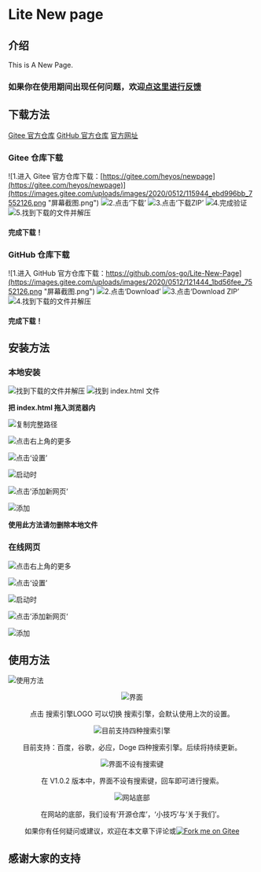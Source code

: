 # Lite New page

## 介绍
This is A New Page.
### 如果你在使用期间出现任何问题，欢迎[点这里进行反馈](http://jonyam2008.mikecrm.com/ojnhc4E)

## 下载方法
[Gitee 官方仓库](https://gitee.com/heyos/newpage)
[GitHub 官方仓库](https://github.com/os-go/Lite-New-Page)
[官方网址](http://np.zymail.ga)
### Gitee 仓库下载
![1.进入 Gitee 官方仓库下载：[https://gitee.com/heyos/newpage](https://gitee.com/heyos/newpage)](https://images.gitee.com/uploads/images/2020/0512/115944_ebd996bb_7552126.png "屏幕截图.png")
![2.点击‘下载’](https://images.gitee.com/uploads/images/2020/0512/120040_2997d464_7552126.png "屏幕截图.png")
![3.点击‘下载ZIP’](https://images.gitee.com/uploads/images/2020/0512/120200_6ec841e5_7552126.png "屏幕截图.png")
![4.完成验证](https://images.gitee.com/uploads/images/2020/0512/120303_3a60a81d_7552126.png "屏幕截图.png")
![5.找到下载的文件并解压](https://images.gitee.com/uploads/images/2020/0512/120641_b601374c_7552126.png "屏幕截图.png")
#### 完成下载！

### GitHub 仓库下载
![1.进入 GitHub 官方仓库下载：https://github.com/os-go/Lite-New-Page](https://images.gitee.com/uploads/images/2020/0512/121444_1bd56fee_7552126.png "屏幕截图.png")
![2.点击‘Download’](https://images.gitee.com/uploads/images/2020/0512/121628_7bcea1ba_7552126.png "屏幕截图.png")
![3.点击‘Download ZIP’](https://images.gitee.com/uploads/images/2020/0512/121742_a856b20e_7552126.png "屏幕截图.png")
![4.找到下载的文件并解压](https://images.gitee.com/uploads/images/2020/0512/120641_b601374c_7552126.png "屏幕截图.png")
#### 完成下载！

## 安装方法
### 本地安装
![找到下载的文件并解压](https://images.gitee.com/uploads/images/2020/0512/120641_b601374c_7552126.png "屏幕截图.png")
![找到 index.html 文件](https://images.gitee.com/uploads/images/2020/0512/123438_65eb1da8_7552126.png "屏幕截图.png")

**把 index.html 拖入浏览器内**

![复制完整路径](https://images.gitee.com/uploads/images/2020/0512/123754_17276ff1_7552126.png "屏幕截图.png")

![点击右上角的更多](https://images.gitee.com/uploads/images/2020/0512/122950_c6a7a3fc_7552126.png "屏幕截图.png")

![点击‘设置’](https://images.gitee.com/uploads/images/2020/0512/123118_7f0c0902_7552126.png "屏幕截图.png")

![启动时](https://images.gitee.com/uploads/images/2020/0512/123827_c104910b_7552126.png "屏幕截图.png")

![点击’添加新网页‘](https://images.gitee.com/uploads/images/2020/0512/123937_87d840e2_7552126.png "屏幕截图.png")

![添加](https://images.gitee.com/uploads/images/2020/0512/124040_ab560ea6_7552126.png "屏幕截图.png")

**使用此方法请勿删除本地文件**

### 在线网页
![点击右上角的更多](https://images.gitee.com/uploads/images/2020/0512/122950_c6a7a3fc_7552126.png "屏幕截图.png")

![点击‘设置’](https://images.gitee.com/uploads/images/2020/0512/123118_7f0c0902_7552126.png "屏幕截图.png")

![启动时](https://images.gitee.com/uploads/images/2020/0512/123827_c104910b_7552126.png "屏幕截图.png")

![点击’添加新网页‘](https://images.gitee.com/uploads/images/2020/0512/123937_87d840e2_7552126.png "屏幕截图.png")

![添加](https://images.gitee.com/uploads/images/2020/0512/124636_9d4bfa53_7552126.png "屏幕截图.png")

## 使用方法
![使用方法](https://images.gitee.com/uploads/images/2020/0512/125544_aebb43e7_7552126.png "屏幕截图.png")


<p style="text-align: center;"><img alt="界面" src="https://images.gitee.com/uploads/images/2020/0512/181551_dcfc9661_7552126.jpeg" /></p>

<p style="text-align: center;">点击 搜索引擎LOGO 可以切换 搜索引擎，会默认使用上次的设置。</p>

<p style="text-align: center;"><img alt="目前支持四种搜索引擎" src="https://images.gitee.com/uploads/images/2020/0512/181551_6587e200_7552126.png" /></p>

<p style="text-align: center;">目前支持：百度，谷歌，必应，Doge 四种搜索引擎。后续将持续更新。</p>

<p style="text-align: center;"><img alt="界面不设有搜索键" src="https://images.gitee.com/uploads/images/2020/0512/181551_6587e200_7552126.png" /></p>

<p style="text-align: center;">在 V1.0.2 版本中，界面不设有搜索键，回车即可进行搜索。</p>

<p style="text-align: center;"><img alt="网站底部" src="https://images.gitee.com/uploads/images/2020/0512/181551_54298752_7552126.jpeg" /></p>

<p style="text-align: center;">在网站的底部，我们设有&lsquo;开源仓库&rsquo;，&lsquo;小技巧&rsquo;与&lsquo;关于我们&rsquo;。</p>

<p style="text-align: center;">如果你有任何疑问或建议，欢迎在本文章下评论或<a href="https://gitee.com/heyos/newpage"><img alt="Fork me on Gitee" src="https://gitee.com/heyos/newpage/widgets/widget_6.svg?color=3b46bf" /></a></p>



## 感谢大家的支持
